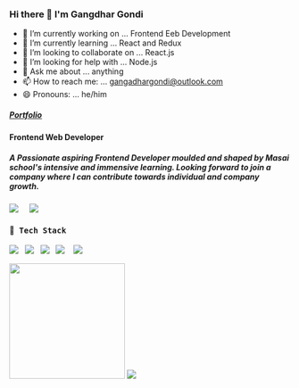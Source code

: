 ### Hi there 👋 I'm Gangdhar Gondi

- 🔭 I’m currently working on ... Frontend Eeb Development
- 🌱 I’m currently learning ... React and Redux
- 👯 I’m looking to collaborate on ... React.js
- 🤔 I’m looking for help with ... Node.js
- 💬 Ask me about ... anything
- 📫 How to reach me: ... gangadhargondi@outlook.com
- 😄 Pronouns: ... he/him
<h5 ><a href="">Portfolio</a></h5>
<h4 >Frontend Web Developer</h4>
<h5>
A Passionate aspiring Frontend Developer moulded and shaped by Masai school's intensive and immensive learning.
Looking forward to join a company where I can contribute towards individual and company growth.
</h5>
<p>
 <a href="https://www.hackerrank.com/gangadhar222"><img src="https://img.shields.io/badge/hackerrank-%23339933.svg?&style=for-the-badge&logo=hackerrank&logoColor=white" /></a>&nbsp;&nbsp;&nbsp;&nbsp;
  <a href="https://www.linkedin.com/in/gangadhar-gondi-9235591a1/"><img src="https://img.shields.io/badge/linkedin-%230077B5.svg?&style=for-the-badge&logo=linkedin&logoColor=white" /></a>
</p>
<h4> 🔭<samp> Tech Stack</samp></h4>
<p >
 <img src="https://img.shields.io/badge/html5%20-%23e34f26.svg?&style=for-the-badge&logo=html5&logoColor=white" />&nbsp;&nbsp;
 <img src="https://img.shields.io/badge/css3%20-%231572B6.svg?&style=for-the-badge&logo=css3&logoColor=white" />&nbsp;&nbsp;
 <img src="https://img.shields.io/badge/javascript%20-%23F7DF1E.svg?&style=for-the-badge&logo=javascript&logoColor=white" />&nbsp;&nbsp;
 <img src="https://img.shields.io/badge/react%20-%2361DAFB.svg?&style=for-the-badge&logo=react&logoColor=white" />&nbsp;&nbsp;&nbsp;
 <img src="https://img.shields.io/badge/react%20redux%20-%23c21325.svg?&style=for-the-badge&logo=redux&logoColor=white" />
 </p>
<p align='left'>
  <img src="https://github-readme-stats.vercel.app/api?username=gangadhar222&theme=tokyonight&show_icons=true&count_private=true" height="207px" />
  <img src="https://github-readme-stats.vercel.app/api/top-langs/?username=gangadhar222&theme=tokyonight"/>
</P>
